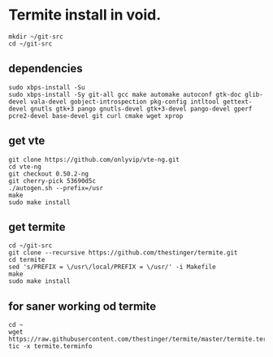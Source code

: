 
# Termite install in void. 

```
mkdir ~/git-src
cd ~/git-src
```
## dependencies
```
sudo xbps-install -Su
sudo xbps-install -Sy git-all gcc make automake autoconf gtk-doc glib-devel vala-devel gobject-introspection pkg-config intltool gettext-devel gnutls gtk+3 pango gnutls-devel gtk+3-devel pango-devel gperf pcre2-devel base-devel git curl cmake wget xprop
``` 
## get vte
```
git clone https://github.com/onlyvip/vte-ng.git
cd vte-ng
git checkout 0.50.2-ng 
git cherry-pick 53690d5c
./autogen.sh --prefix=/usr
make
sudo make install
```
## get termite
```
cd ~/git-src
git clone --recursive https://github.com/thestinger/termite.git
cd termite
sed 's/PREFIX = \/usr\/local/PREFIX = \/usr/' -i Makefile
make
sudo make install
```

## for saner working od termite

```
cd ~
wget https://raw.githubusercontent.com/thestinger/termite/master/termite.terminfo
tic -x termite.terminfo
```
